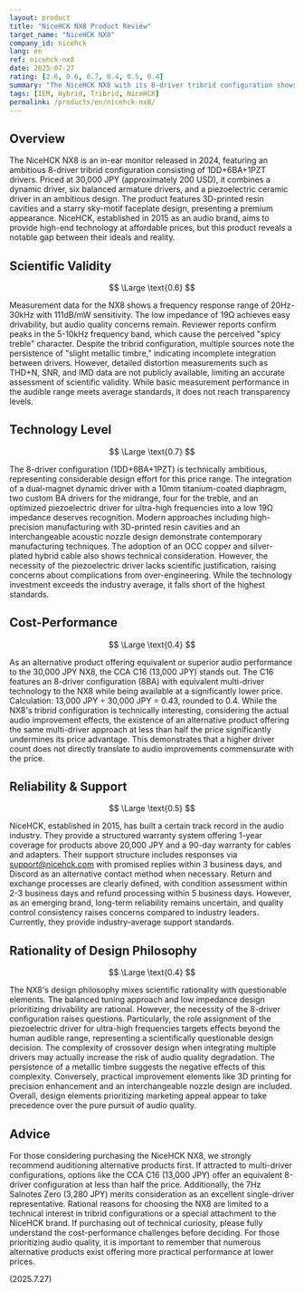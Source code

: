 ```yaml
---
layout: product
title: "NiceHCK NX8 Product Review"
target_name: "NiceHCK NX8"
company_id: nicehck
lang: en
ref: nicehck-nx8
date: 2025-07-27
rating: [2.6, 0.6, 0.7, 0.4, 0.5, 0.4]
summary: "The NiceHCK NX8 with its 8-driver tribrid configuration shows technical ambition but faces significant cost-performance challenges."
tags: [IEM, Hybrid, Tribrid, NiceHCK]
permalink: /products/en/nicehck-nx8/
---
```


## Overview

The NiceHCK NX8 is an in-ear monitor released in 2024, featuring an ambitious 8-driver tribrid configuration consisting of 1DD+6BA+1PZT drivers. Priced at 30,000 JPY (approximately 200 USD), it combines a dynamic driver, six balanced armature drivers, and a piezoelectric ceramic driver in an ambitious design. The product features 3D-printed resin cavities and a starry sky-motif faceplate design, presenting a premium appearance. NiceHCK, established in 2015 as an audio brand, aims to provide high-end technology at affordable prices, but this product reveals a notable gap between their ideals and reality.

## Scientific Validity

$$ \Large \text{0.6} $$

Measurement data for the NX8 shows a frequency response range of 20Hz-30kHz with 111dB/mW sensitivity. The low impedance of 19Ω achieves easy drivability, but audio quality concerns remain. Reviewer reports confirm peaks in the 5-10kHz frequency band, which cause the perceived "spicy treble" character. Despite the tribrid configuration, multiple sources note the persistence of "slight metallic timbre," indicating incomplete integration between drivers. However, detailed distortion measurements such as THD+N, SNR, and IMD data are not publicly available, limiting an accurate assessment of scientific validity. While basic measurement performance in the audible range meets average standards, it does not reach transparency levels.

## Technology Level

$$ \Large \text{0.7} $$

The 8-driver configuration (1DD+6BA+1PZT) is technically ambitious, representing considerable design effort for this price range. The integration of a dual-magnet dynamic driver with a 10mm titanium-coated diaphragm, two custom BA drivers for the midrange, four for the treble, and an optimized piezoelectric driver for ultra-high frequencies into a low 19Ω impedance deserves recognition. Modern approaches including high-precision manufacturing with 3D-printed resin cavities and an interchangeable acoustic nozzle design demonstrate contemporary manufacturing techniques. The adoption of an OCC copper and silver-plated hybrid cable also shows technical consideration. However, the necessity of the piezoelectric driver lacks scientific justification, raising concerns about complications from over-engineering. While the technology investment exceeds the industry average, it falls short of the highest standards.

## Cost-Performance

$$ \Large \text{0.4} $$

As an alternative product offering equivalent or superior audio performance to the 30,000 JPY NX8, the CCA C16 (13,000 JPY) stands out. The C16 features an 8-driver configuration (8BA) with equivalent multi-driver technology to the NX8 while being available at a significantly lower price. Calculation: 13,000 JPY ÷ 30,000 JPY = 0.43, rounded to 0.4. While the NX8's tribrid configuration is technically interesting, considering the actual audio improvement effects, the existence of an alternative product offering the same multi-driver approach at less than half the price significantly undermines its price advantage. This demonstrates that a higher driver count does not directly translate to audio improvements commensurate with the price.

## Reliability & Support

$$ \Large \text{0.5} $$

NiceHCK, established in 2015, has built a certain track record in the audio industry. They provide a structured warranty system offering 1-year coverage for products above 20,000 JPY and a 90-day warranty for cables and adapters. Their support structure includes responses via support@nicehck.com with promised replies within 3 business days, and Discord as an alternative contact method when necessary. Return and exchange processes are clearly defined, with condition assessment within 2-3 business days and refund processing within 5 business days. However, as an emerging brand, long-term reliability remains uncertain, and quality control consistency raises concerns compared to industry leaders. Currently, they provide industry-average support standards.

## Rationality of Design Philosophy

$$ \Large \text{0.4} $$

The NX8's design philosophy mixes scientific rationality with questionable elements. The balanced tuning approach and low impedance design prioritizing drivability are rational. However, the necessity of the 8-driver configuration raises questions. Particularly, the role assignment of the piezoelectric driver for ultra-high frequencies targets effects beyond the human audible range, representing a scientifically questionable design decision. The complexity of crossover design when integrating multiple drivers may actually increase the risk of audio quality degradation. The persistence of a metallic timbre suggests the negative effects of this complexity. Conversely, practical improvement elements like 3D printing for precision enhancement and an interchangeable nozzle design are included. Overall, design elements prioritizing marketing appeal appear to take precedence over the pure pursuit of audio quality.

## Advice

For those considering purchasing the NiceHCK NX8, we strongly recommend auditioning alternative products first. If attracted to multi-driver configurations, options like the CCA C16 (13,000 JPY) offer an equivalent 8-driver configuration at less than half the price. Additionally, the 7Hz Salnotes Zero (3,280 JPY) merits consideration as an excellent single-driver representative. Rational reasons for choosing the NX8 are limited to a technical interest in tribrid configurations or a special attachment to the NiceHCK brand. If purchasing out of technical curiosity, please fully understand the cost-performance challenges before deciding. For those prioritizing audio quality, it is important to remember that numerous alternative products exist offering more practical performance at lower prices.

(2025.7.27)

